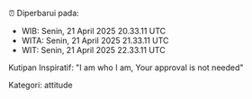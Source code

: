 ⏰ Diperbarui pada:
- WIB: Senin, 21 April 2025 20.33.11 UTC
- WITA: Senin, 21 April 2025 21.33.11 UTC
- WIT: Senin, 21 April 2025 22.33.11 UTC

Kutipan Inspiratif:
"I am who I am, Your approval is not needed"


Kategori: attitude

